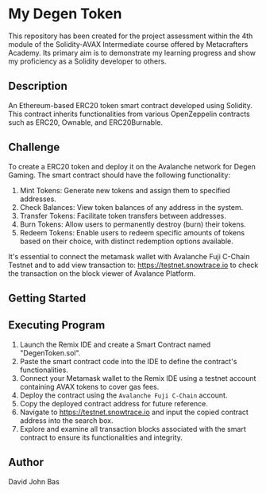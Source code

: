  # My Degen Token

This repository has been created for the project assessment within the 4th module of the Solidity-AVAX Intermediate course offered by Metacrafters Academy. Its primary aim is to demonstrate my learning progress and show my proficiency as a Solidity developer to others.

## Description
An Ethereum-based ERC20 token smart contract developed using Solidity. This contract inherits functionalities from various OpenZeppelin contracts such as ERC20, Ownable, and ERC20Burnable.

## Challenge
To create a ERC20 token and deploy it on the Avalanche network for Degen Gaming. The smart contract should have the following functionality:

1. Mint Tokens: Generate new tokens and assign them to specified addresses.
2. Check Balances: View token balances of any address in the system.
3. Transfer Tokens: Facilitate token transfers between addresses.
4. Burn Tokens: Allow users to permanently destroy (burn) their tokens.
5. Redeem Tokens: Enable users to redeem specific amounts of tokens based on their choice, with distinct redemption options available.

It's essential to connect the metamask wallet with Avalanche Fuji C-Chain Testnet and to add view transaction to: https://testnet.snowtrace.io to check the transaction on the block viewer of Avalance Platform.

## Getting Started
## Executing Program
1. Launch the Remix IDE and create a Smart Contract named "DegenToken.sol".
2. Paste the smart contract code into the IDE to define the contract's functionalities.
3. Connect your Metamask wallet to the Remix IDE using a testnet account containing AVAX tokens to cover gas fees.
4. Deploy the contract using the `Avalanche Fuji C-Chain` account.
5. Copy the deployed contract address for future reference.
6. Navigate to https://testnet.snowtrace.io and input the copied contract address into the search box.
7. Explore and examine all transaction blocks associated with the smart contract to ensure its functionalities and integrity.


## Author
David John Bas
